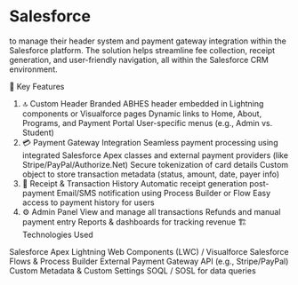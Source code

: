 # Salesforce

to manage their header system and payment gateway integration within the Salesforce platform. The solution helps streamline fee collection, receipt generation, and user-friendly navigation, all within the Salesforce CRM environment.

🔧 Key Features

1. 🔝 Custom Header
Branded ABHES header embedded in Lightning components or Visualforce pages
Dynamic links to Home, About, Programs, and Payment Portal
User-specific menus (e.g., Admin vs. Student)
2. 💳 Payment Gateway Integration
Seamless payment processing using integrated Salesforce Apex classes and external payment providers (like Stripe/PayPal/Authorize.Net)
Secure tokenization of card details
Custom object to store transaction metadata (status, amount, date, payer info)
3. 📄 Receipt & Transaction History
Automatic receipt generation post-payment
Email/SMS notification using Process Builder or Flow
Easy access to payment history for users
4. ⚙️ Admin Panel
View and manage all transactions
Refunds and manual payment entry
Reports & dashboards for tracking revenue
🏗️ Technologies Used

Salesforce Apex
Lightning Web Components (LWC) / Visualforce
Salesforce Flows & Process Builder
External Payment Gateway API (e.g., Stripe/PayPal)
Custom Metadata & Custom Settings
SOQL / SOSL for data queries
